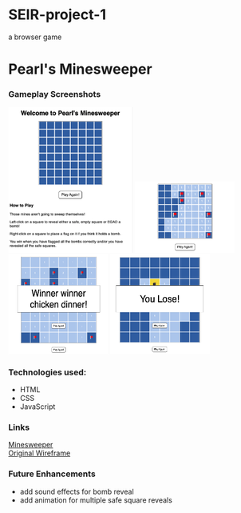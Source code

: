 # SEIR-project-1
a browser game

# Pearl's Minesweeper

### Gameplay Screenshots

<img src="./screenshots/main-screen.png" alt="basic minesweeper board" style="height: auto; width: 250px;" />
<img src="./screenshots/gameplay.png" alt="mid-game" style="height: auto; width: 200px;" />
<img src="./screenshots/win.png" alt="win message" style="height: 200px; width: 200px;" />
<img src="./screenshots/lose.png" alt="lose message" style="height: 200px; width: 200px;" />

### Technologies used:
- HTML
- CSS
- JavaScript

### Links
[Minesweeper](https://pwong09.github.io/SEIR-project-1/)  
[Original Wireframe](https://www.figma.com/file/VjNbEEBTZESgVrJ7cGKZr1/Untitled?node-id=0%3A1)  

### Future Enhancements
- add sound effects for bomb reveal
- add animation for multiple safe square reveals
